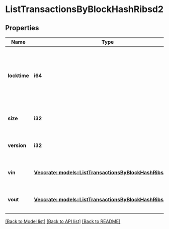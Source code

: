 # ListTransactionsByBlockHashRibsd2

## Properties

Name | Type | Description | Notes
------------ | ------------- | ------------- | -------------
**locktime** | **i64** | Represents the time at which a particular transaction can be added to the blockchain. | 
**size** | **i32** | Represents the total size of this transaction. | 
**version** | **i32** | Represents transaction version number. | 
**vin** | [**Vec<crate::models::ListTransactionsByBlockHashRibsd2Vin>**](ListTransactionsByBlockHashRIBSD2_vin.md) | Represents the transaction inputs. | 
**vout** | [**Vec<crate::models::ListTransactionsByBlockHashRibsd2Vout>**](ListTransactionsByBlockHashRIBSD2_vout.md) | Represents the transaction outputs. | 

[[Back to Model list]](../README.md#documentation-for-models) [[Back to API list]](../README.md#documentation-for-api-endpoints) [[Back to README]](../README.md)


